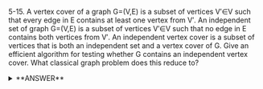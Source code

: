 ﻿5-15. A vertex cover of a graph G=(V,E) is a subset of vertices V′∈V such that every edge in E contains at least one vertex from V′. An independent set of graph G=(V,E) is a subset of vertices V′∈V such that no edge in E contains both vertices from V′. An independent vertex cover is a subset of vertices that is both an independent set and a vertex cover of G. Give an efficient algorithm for testing whether G contains an independent vertex cover. What classical graph problem does this reduce to? 


<details>
<summary>**ANSWER**</summary>
  <p>

  An independent set is a set of vertices where every two vertices do not share an edge. Each edge in the graph has at most one endpoint. This is a reduces to two-color graph problem.

  </p>
</details>